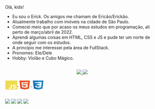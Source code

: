  Olá, kids!

- Eu sou o Erick. Os amigos me chamam de Ericão/Erickão.
- Atualmente trabalho com imóveis na cidade de São Paulo.
- Comecei meio que por acaso os meus estudos em programação, ali perto de março/abril de 2022.
- Aprendi algumas coisas em HTML, CSS e JS e pude ter um norte de onde seguir com os estudos.
- A princípio me interessei pela área de FullStack.
- Pronomes: Ele/Dele
- Hobby: Violão e Cubo Mágico.


##
<div align="center">
  <a href="https://github.com/Erickhbd">
  <img height="180em" src="https://github-readme-stats.vercel.app/api?username=erickhbd&show_icons=true&theme=dark&include_all_commits=true&count_private=true"/>
  <img height="180em" src="https://github-readme-stats.vercel.app/api/top-langs/?username=erickhbd&layout=compact&langs_count=7&theme=dark"/>
</div>
  
  <div style="display: inline_block"><br>
  <img align="center" alt="Erick-Js" height="30" width="40" src="https://raw.githubusercontent.com/devicons/devicon/master/icons/javascript/javascript-plain.svg">
  <img align="center" alt="Erick-HTML" height="30" width="40" src="https://raw.githubusercontent.com/devicons/devicon/master/icons/html5/html5-original.svg">
  <img align="center" alt="Erick-CSS" height="30" width="40" src="https://raw.githubusercontent.com/devicons/devicon/master/icons/css3/css3-original.svg">
  
</div>
  
  ##
  
  <div> 
   <a href="https://instagram.com/erickhbd" target="_blank"><img src="https://img.shields.io/badge/-Instagram-%23E4405F?style=for-the-badge&logo=instagram&logoColor=white" target="_blank"></a>
 	<a href = "mailto:erickhbd@gmail.com"><img src="https://img.shields.io/badge/-Gmail-%23333?style=for-the-badge&logo=gmail&logoColor=white" target="_blank"></a>
  <a href="https://www.linkedin.com/in/erick-luciano/" target="_blank"><img src="https://img.shields.io/badge/-LinkedIn-%230077B5?style=for-the-badge&logo=linkedin&logoColor=white" target="_blank"></a> 
  <a href="wa.me/5511958098857" target="_blank"><img src="https://img.shields.io/badge/WhatsApp-25D366?style=for-the-badge&logo=whatsapp&logoColor=white" target="_blank"></a> 
 
</div>
